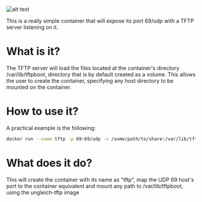 ![alt text](http://www.ungleich.ch/img/logo_200x200.svg "ungleich")

This is a really simple container that will expose its port 69/udp with a TFTP server listening on it.

# What is it?

The TFTP server will load the files located at the container's directory /var/lib/tftpboot, directory that is by default created as a volume. This allows the user to create the container, specifying any host directory to be mounted on the container. 

# How to use it?

A practical example is the following:

``` bash
docker run --name tftp -p 69:69/udp -v /some/path/to/share:/var/lib/tftpboot -d ungleich-tftp
```

# What does it do?
This will create the container with its name as "tftp", map the UDP 69 host's port to the container equivalent and mount any path to /var/lib/tftpboot, using the ungleich-tftp image